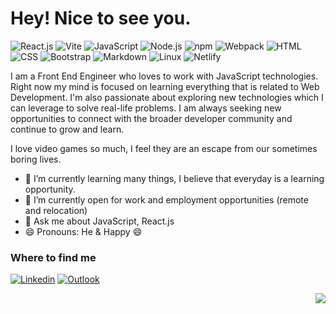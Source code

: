 <h1>Hey! Nice to see you.</h1>

![React.js](https://img.shields.io/badge/React.js-black?style=flat&logo=react&logoColor=61DAFB)
![Vite](https://img.shields.io/badge/Vite-white?style=flat&logo=vite&logoColor=593D88)
![JavaScript](https://img.shields.io/badge/JavaScript-F7DF1E?style=flat&logo=javascript&logoColor=black)
![Node.js](https://img.shields.io/badge/Node.js-43853D?style=flat&logo=node.js&logoColor=white)
![npm](https://img.shields.io/badge/npm-CB3837?style=flat&logo=npm&logoColor=white)
![Webpack](https://img.shields.io/badge/Webpack-black?style=flat&logo=webpack&logoColor=8DD6F9)
![HTML](https://img.shields.io/badge/HTML5-E34F26?style=flat&logo=html5&logoColor=white)
![CSS](https://img.shields.io/badge/CSS3-1572B6?style=flat&logo=css3&logoColor=white)
![Bootstrap](https://img.shields.io/badge/Bootstrap-563D7C?style=flat&logo=bootstrap&logoColor=white)
![Markdown](https://img.shields.io/badge/Markdown-000000?style=flat&logo=markdown&logoColor=white)
![Linux](https://img.shields.io/badge/Linux-FFF?style=flat&logo=linux&logoColor=black)
![Netlify](https://img.shields.io/badge/Netlify-00C7B7?style=flat&logo=netlify&logoColor=white)

I am a Front End Engineer who loves to work with JavaScript technologies. Right now my mind is focused on learning everything that is related to Web Development. I'm also passionate about exploring new technologies which I can leverage to solve real-life problems. I am always seeking new opportunities to connect with the broader developer community and continue to grow and learn.

I love video games so much, I feel they are an escape from our sometimes boring lives.

- 🌱 I’m currently learning many things, I believe that everyday is a learning opportunity.
- 👯 I’m currently open for work and employment opportunities (remote and relocation)
- 💬 Ask me about JavaScript, React.js
- 😄 Pronouns: He & Happy 😄

### Where to find me

[![Linkedin](https://img.shields.io/badge/LinkedIn-0077B5?style=flat&logo=linkedin&logoColor=white)](https://www.linkedin.com/in/mvlprem/)
[![Outlook](https://img.shields.io/badge/Outlook-000?style=flat&logo=microsoftoutlook&logoColor=white)](mailto:mvl.prem@outlook.com)

<div align='right'>

![](https://komarev.com/ghpvc/?username=Mvlprem)
</div>
